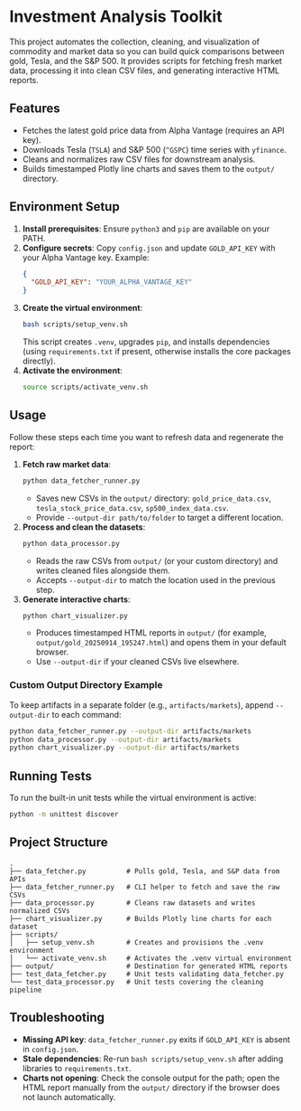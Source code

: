 # Investment Analysis Toolkit

This project automates the collection, cleaning, and visualization of commodity and market data so you can build quick comparisons between gold, Tesla, and the S&P 500. It provides scripts for fetching fresh market data, processing it into clean CSV files, and generating interactive HTML reports.

## Features
- Fetches the latest gold price data from Alpha Vantage (requires an API key).
- Downloads Tesla (`TSLA`) and S&P 500 (`^GSPC`) time series with `yfinance`.
- Cleans and normalizes raw CSV files for downstream analysis.
- Builds timestamped Plotly line charts and saves them to the `output/` directory.

## Environment Setup
1. **Install prerequisites**: Ensure `python3` and `pip` are available on your PATH.
2. **Configure secrets**: Copy `config.json` and update `GOLD_API_KEY` with your Alpha Vantage key. Example:
   ```json
   {
     "GOLD_API_KEY": "YOUR_ALPHA_VANTAGE_KEY"
   }
   ```
3. **Create the virtual environment**:
   ```bash
   bash scripts/setup_venv.sh
   ```
   This script creates `.venv`, upgrades `pip`, and installs dependencies (using `requirements.txt` if present, otherwise installs the core packages directly).
4. **Activate the environment**:
   ```bash
   source scripts/activate_venv.sh
   ```

## Usage
Follow these steps each time you want to refresh data and regenerate the report:

1. **Fetch raw market data**:
   ```bash
   python data_fetcher_runner.py
   ```
   - Saves new CSVs in the `output/` directory: `gold_price_data.csv`, `tesla_stock_price_data.csv`, `sp500_index_data.csv`.
   - Provide `--output-dir path/to/folder` to target a different location.
2. **Process and clean the datasets**:
   ```bash
   python data_processor.py
   ```
   - Reads the raw CSVs from `output/` (or your custom directory) and writes cleaned files alongside them.
   - Accepts `--output-dir` to match the location used in the previous step.
3. **Generate interactive charts**:
   ```bash
   python chart_visualizer.py
   ```
   - Produces timestamped HTML reports in `output/` (for example, `output/gold_20250914_195247.html`) and opens them in your default browser.
   - Use `--output-dir` if your cleaned CSVs live elsewhere.

### Custom Output Directory Example
To keep artifacts in a separate folder (e.g., `artifacts/markets`), append `--output-dir` to each command:
```bash
python data_fetcher_runner.py --output-dir artifacts/markets
python data_processor.py --output-dir artifacts/markets
python chart_visualizer.py --output-dir artifacts/markets
```

## Running Tests
To run the built-in unit tests while the virtual environment is active:
```bash
python -m unittest discover
```

## Project Structure
```
.
├── data_fetcher.py          # Pulls gold, Tesla, and S&P data from APIs
├── data_fetcher_runner.py   # CLI helper to fetch and save the raw CSVs
├── data_processor.py        # Cleans raw datasets and writes normalized CSVs
├── chart_visualizer.py      # Builds Plotly line charts for each dataset
├── scripts/
│   ├── setup_venv.sh        # Creates and provisions the .venv environment
│   └── activate_venv.sh     # Activates the .venv virtual environment
├── output/                  # Destination for generated HTML reports
├── test_data_fetcher.py     # Unit tests validating data_fetcher.py
└── test_data_processor.py   # Unit tests covering the cleaning pipeline
```

## Troubleshooting
- **Missing API key**: `data_fetcher_runner.py` exits if `GOLD_API_KEY` is absent in `config.json`.
- **Stale dependencies**: Re-run `bash scripts/setup_venv.sh` after adding libraries to `requirements.txt`.
- **Charts not opening**: Check the console output for the path; open the HTML report manually from the `output/` directory if the browser does not launch automatically.
